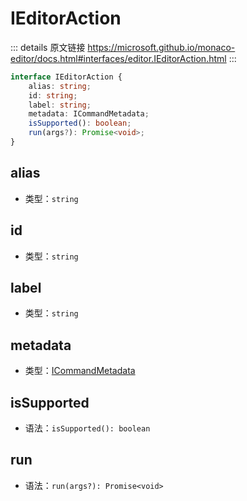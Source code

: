 # IEditorAction
        
::: details 原文链接
https://microsoft.github.io/monaco-editor/docs.html#interfaces/editor.IEditorAction.html
:::

```ts
interface IEditorAction {
    alias: string;
    id: string;
    label: string;
    metadata: ICommandMetadata;
    isSupported(): boolean;
    run(args?): Promise<void>;
}
```
## alias
- 类型：`string`

## id
- 类型：`string`


## label
- 类型：`string`


## metadata
- 类型：[ICommandMetadata](/api/editor/ICommandMetadata.md)


## isSupported
- 语法：`isSupported(): boolean`


## run
- 语法：`run(args?): Promise<void>`

